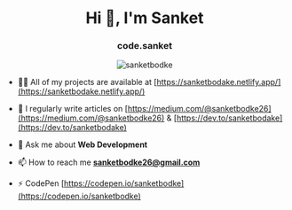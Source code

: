 <h1 align="center">Hi 👋, I'm Sanket</h1>
<h3 align="center">code.sanket</h3>

<p align="center"> <img src="https://komarev.com/ghpvc/?username=sanketbodke&label=Profile%20views&color=0e75b6&style=flat" alt="sanketbodke" /> </p>


- 👨‍💻 All of my projects are available at [https://sanketbodake.netlify.app/](https://sanketbodake.netlify.app/)

- 📝 I regularly write articles on [https://medium.com/@sanketbodke26](https://medium.com/@sanketbodke26) & [https://dev.to/sanketbodake](https://dev.to/sanketbodake)

- 💬 Ask me about **Web Development**

- 📫 How to reach me **sanketbodke26@gmail.com**

- ⚡ CodePen [https://codepen.io/sanketbodke](https://codepen.io/sanketbodke)

